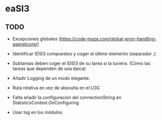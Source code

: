 # eaSI3

## TODO
* Excepciones globales (https://code-maze.com/global-error-handling-aspnetcore/)
* Identificar IDSI3 compuestos y coger el útlimo elemento (separador ;)
* Subtareas deben coger el IDSI3 de su tarea si la tuviera. (Cómo las tareas que dependen de una épica)


* Añadir Logging de un modo elegante.
* Ruta relativa en vez de absoulta en el LOG
* Falta añadir la configuracion del connectionString en StatisticsContext.OnConfiguring
* Usar log en los módulos





